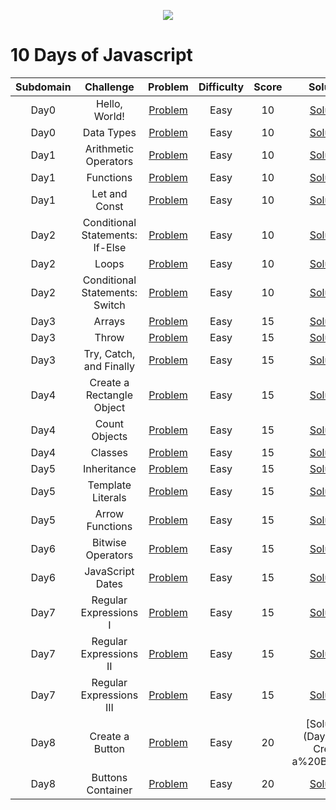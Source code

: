 <p align="center"><a href="https://www.hackerrank.com/valmirchagas88"><img src="https://i0.wp.com/gradsingames.com/wp-content/uploads/2016/05/856771_668224053197841_1943699009_o.png" ></a></p>

# 10 Days of Javascript

|       Subdomain       |                 Challenge                 |                                             Problem                                              | Difficulty | Score |                                             Solution                                              |
| :-------------------: | :---------------------------------------: | :----------------------------------------------------------------------------------------------: | :--------: | :---: | :-----------------------------------------------------------------------------------------------: |
|     Day0      |      Hello, World!      |             [Problem](https://www.hackerrank.com/challenges/js10-hello-world/problem)              |    Easy    |   10   |   [Solution](/Day0/01-Hello%2C%20World!.js)   |
|     Day0      |              Data Types              |               [Problem](https://www.hackerrank.com/challenges/js10-data-types/problem)                |    Easy    |  10   |              [Solution](/Day0/02-Data%20Types.js)               |
|     Day1      |          Arithmetic Operators           |       [Problem](https://www.hackerrank.com/challenges/js10-arithmetic-operators/problem)       |    Easy    |  10   |           [Solution](/Day1/03-Arithmetic%20Operators.js)            |
|     Day1      |              Functions             |             [Problem](https://www.hackerrank.com/challenges/js10-function/problem)             |    Easy    |  10   |            [Solution](/Day1/04-Functions.js)            |
|     Day1      |              Let and Const             |             [Problem](https://www.hackerrank.com/challenges/js10-let-and-const/problem)             |    Easy    |  10   |            [Solution](/Day1/05-Let%20and%20Const.js)            |
|     Day2      |              Conditional Statements: If-Else             |             [Problem](https://www.hackerrank.com/challenges/js10-if-else/problem)             |    Easy    |  10   |        [Solution](Day2/06-Conditional%20Statements:%20if-Else.js)                |
|     Day2      |             Loops             |             [Problem](https://www.hackerrank.com/challenges/js10-loops/problem)             |    Easy    |  10   |        [Solution](Day2/07-Loops.js)              |
|     Day2      |             Conditional Statements: Switch             |             [Problem](https://www.hackerrank.com/challenges/js10-switch/problem)             |    Easy    |  10   |          [Solution](Day2/08-Switch.js)     |
|     Day3      |             Arrays             |             [Problem](https://www.hackerrank.com/challenges/js10-arrays/problem)             |    Easy    |  15   |         [Solution](Day3/09-Arrays.js)                |
|     Day3      |             Throw             |             [Problem](https://www.hackerrank.com/challenges/js10-throw/problem)             |    Easy    |  15   |         [Solution](Day3/10-Throw.js)               |
|     Day3      |             Try, Catch, and Finally             |             [Problem](https://www.hackerrank.com/challenges/js10-try-catch-and-finally/problem)             |    Easy    |  15   |      [Solution](Day3/11-Try,%20Catch,%20and%20Finally.js)                 |
|     Day4      |             Create a Rectangle Object             |             [Problem](https://www.hackerrank.com/challenges/js10-objects/problem)             |    Easy    |  15   |       [Solution](Day4/12-Create%20a%20Rectangle%20Object.js)                 |
|     Day4      |             Count Objects             |             [Problem](https://www.hackerrank.com/challenges/js10-count-objects/problem)             |    Easy    |  15   |       [Solution](Day4/13-Count%20Objects.js)               |
|     Day4      |             Classes             |             [Problem](https://www.hackerrank.com/challenges/js10-class/problem)             |    Easy    |  15   |      [Solution](Day4/14-Classes.js)                  |
|     Day5      |             Inheritance             |             [Problem](https://www.hackerrank.com/challenges/js10-inheritance/problem)             |    Easy    |  15   |        [Solution](Day5/15-Inheritance.js)              |
|     Day5      |             Template Literals             |             [Problem](https://www.hackerrank.com/challenges/js10-template-literals/problem)             |    Easy    |  15   |         [Solution](Day5/16-Template%20Literals.js)               |
|     Day5      |             Arrow Functions            |             [Problem](https://www.hackerrank.com/challenges/js10-arrows/problem)             |    Easy    |  15   |        [Solution](Day5/17-Arrow%20Functions.js)               |
|     Day6      |             Bitwise Operators            |             [Problem](https://www.hackerrank.com/challenges/js10-bitwise/problem)             |    Easy    |  15   |       [Solution](Day6/18-Bitwise%20Operators.js)                 |
|     Day6      |             JavaScript Dates            |             [Problem](https://www.hackerrank.com/challenges/js10-date/problem)             |    Easy    |  15   |          [Solution](Day6/19-JavaScript%20Dates.js)              |
|     Day7      |             Regular Expressions I            |             [Problem](https://www.hackerrank.com/challenges/js10-regexp-1/problem)             |    Easy    |  15   |  [Solution](Day7/20-Regular%20Expressions%20I.js)                      |
|     Day7      |             Regular Expressions II            |             [Problem](https://www.hackerrank.com/challenges/js10-regexp-2/problem)             |    Easy    |  15   |      [Solution](Day7/21-Regular%20Expressions%20II.js)                 |
|     Day7      |             Regular Expressions III            |             [Problem](https://www.hackerrank.com/challenges/js10-regexp-3/problem)             |    Easy    |  15   |      [Solution](Day7/20-Regular%20Expressions%20III.js)                  |
|     Day8      |              Create a Button            |             [Problem](https://www.hackerrank.com/challenges/js10-create-a-button)             |    Easy    |  20   |         [Solution](Day8/23-Create a%20Button.js)               |
|     Day8      |             Buttons Container            |             [Problem](https://www.hackerrank.com/challenges/js10-buttons-container)             |    Easy    |  20   |      [Solution](Day8/24-Buttons%20Container.js)                |